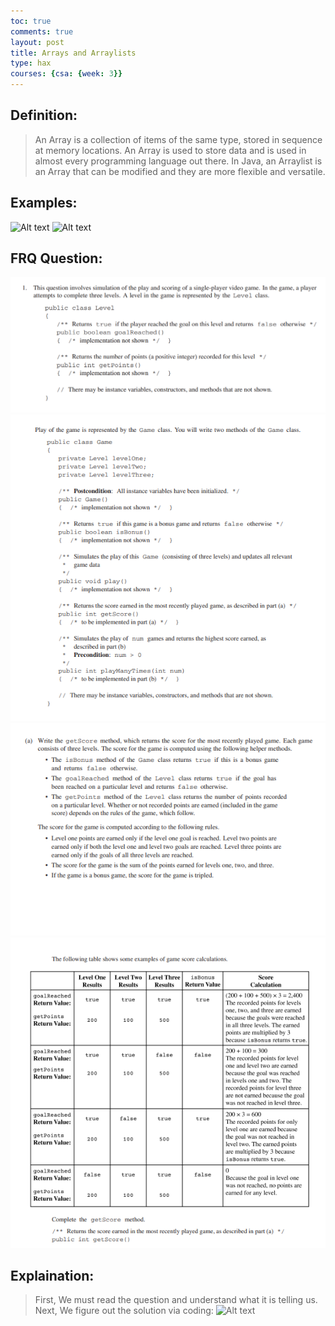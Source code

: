 ```yaml
---
toc: true
comments: true
layout: post
title: Arrays and Arraylists
type: hax
courses: {csa: {week: 3}}
---
```


## Definition:
> An Array is a collection of items of the same type, stored in sequence at memory locations.
> An Array is used to store data and is used in almost every programming language out there.
> In Java, an Arraylist is an Array that can be modified and they are more flexible and versatile.

## Examples:
![Alt text](Arraylist.png)
![Alt text](reverse.png)

## FRQ Question:
![Alt text](question_a.png)
![Alt text](question_b.png)
![Alt text](question_c.png)
![Alt text](question_d.png)

## Explaination:
> First, We must read the question and understand what it is telling us.
> Next, We figure out the solution via coding:
![Alt text](image.png)